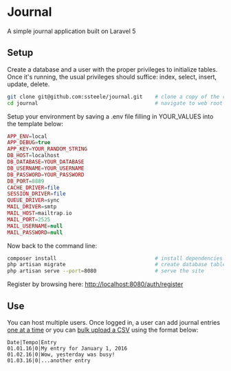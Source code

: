 # Journal

A simple journal application built on Laravel 5

## Setup

Create a database and a user with the proper privileges to initialize tables. Once it's running, the usual privileges should suffice: index, select, insert, update, delete.

```bash
git clone git@github.com:ssteele/journal.git    # clone a copy of the repo to your machine
cd journal                                      # navigate to web root using command-line
```

Setup your environment by saving a .env file filling in YOUR_VALUES into the template below:

```php
APP_ENV=local
APP_DEBUG=true
APP_KEY=YOUR_RANDOM_STRING
DB_HOST=localhost
DB_DATABASE=YOUR_DATABASE
DB_USERNAME=YOUR_USERNAME
DB_PASSWORD=YOUR_PASSWORD
DB_PORT=8889
CACHE_DRIVER=file
SESSION_DRIVER=file
QUEUE_DRIVER=sync
MAIL_DRIVER=smtp
MAIL_HOST=mailtrap.io
MAIL_PORT=2525
MAIL_USERNAME=null
MAIL_PASSWORD=null
```

Now back to the command line:

```bash
composer install                                # install dependencies
php artisan migrate                             # create database tables
php artisan serve --port=8080                   # serve the site
```

Register by browsing here: [http://localhost:8080/auth/register](http://localhost:8080/auth/register)

## Use

You can host multiple users. Once logged in, a user can add journal entries [one at a time](http://localhost:8080) or you can [bulk upload a CSV](http://localhost:8080/upload) using the format below:

```csv
Date|Tempo|Entry
01.01.16|0|My entry for January 1, 2016
01.02.16|0|Wow, yesterday was busy!
01.03.16|0|...another entry
```
